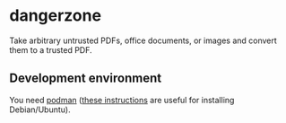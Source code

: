 # dangerzone

Take arbitrary untrusted PDFs, office documents, or images and convert them to a trusted PDF.

## Development environment

You need [podman](https://podman.io/getting-started/installation) ([these instructions](https://kushaldas.in/posts/podman-on-debian-buster.html) are useful for installing Debian/Ubuntu).
